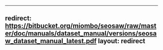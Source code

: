  ---
 redirect:   https://bitbucket.org/miombo/seosaw/raw/master/doc/manuals/dataset_manual/versions/seosaw_dataset_manual_latest.pdf
 layout:     redirect
 ---
